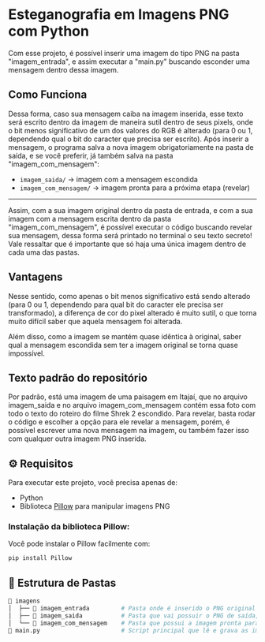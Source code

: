 # Esteganografia em Imagens PNG com Python

Com esse projeto, é possível inserir uma imagem do tipo PNG na pasta "imagem_entrada", e assim executar a "main.py" buscando esconder uma mensagem dentro dessa imagem.

## Como Funciona
Dessa forma, caso sua mensagem caiba na imagem inserida, esse texto será escrito dentro da imagem de maneira sutil dentro de seus pixels, onde o bit menos significativo de um dos valores do RGB é alterado (para 0 ou 1, dependendo qual o bit do caracter que precisa ser escrito). 
Após inserir a mensagem, o programa salva a nova imagem obrigatoriamente na pasta de saída, e se você preferir, já também salva na pasta "imagem_com_mensagem":

- `imagem_saida/` → imagem com a mensagem escondida
- `imagem_com_mensagem/` → imagem pronta para a próxima etapa (revelar)

---
Assim, com a sua imagem original dentro da pasta de entrada, e com a sua imagem com a mensagem escrita dentro da pasta "imagem_com_mensagem", é possível executar o código buscando revelar sua mensagem, dessa forma será printado no terminal o seu texto secreto! Vale ressaltar que é importante que só haja uma única imagem dentro de cada uma das pastas.

## Vantagens
Nesse sentido, como apenas o bit menos significativo está sendo alterado (para 0 ou 1, dependendo para qual bit do caracter ele precisa ser transformado), a diferença de cor do pixel alterado é muito sutil, o que torna muito difícil saber que aquela mensagem foi alterada.

Além disso, como a imagem se mantém quase idêntica à original, saber qual a mensagem escondida sem ter a imagem original se torna quase impossível.

## Texto padrão do repositório
Por padrão, está uma imagem de uma paisagem em Itajaí, que no arquivo imagem_saida e no arquivo imagem_com_mensagem contém essa foto com todo o texto do roteiro do filme Shrek 2 escondido. Para revelar, basta rodar o código e escolher a opção para ele revelar a mensagem, porém, é possível escrever uma nova mensagem na imagem, ou também fazer isso com qualquer outra imagem PNG inserida.

## ⚙️ Requisitos

Para executar este projeto, você precisa apenas de:

- Python
- Biblioteca [Pillow](https://python-pillow.org/) para manipular imagens PNG

### Instalação da biblioteca Pillow:

Você pode instalar o Pillow facilmente com:

```bash
pip install Pillow
```


## 📁 Estrutura de Pastas

```bash
📂 imagens
│  ├── 📂 imagem_entrada         # Pasta onde é inserido o PNG original
│  ├── 📂 imagem_saida           # Pasta que vai possuir o PNG de saída, com a mensagem escondida
│  └── 📂 imagem_com_mensagem    # Pasta que possui a imagem pronta para revelar o conteúdo oculto
📄 main.py                       # Script principal que lê e grava as imagens
